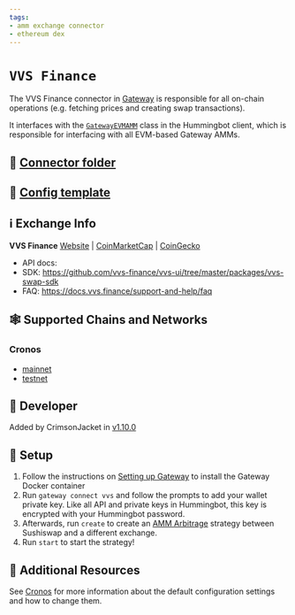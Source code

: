 ```yaml
---
tags:
- amm exchange connector
- ethereum dex
---
```


# `VVS Finance`

The VVS Finance connector in [Gateway](/gateway) is responsible for all on-chain operations (e.g. fetching prices and creating swap transactions).

It interfaces with the [`GatewayEVMAMM`](https://github.com/hummingbot/hummingbot/blob/master/hummingbot/connector/gateway_EVM_AMM.py) class in the Hummingbot client, which is responsible for interfacing with all EVM-based Gateway AMMs.

## 📁 [Connector folder](https://github.com/hummingbot/hummingbot/tree/master/gateway/src/connectors/vvs)

## 📁 [Config template](https://github.com/hummingbot/hummingbot/blob/master/gateway/src/templates/vvs.yml)

## ℹ️ Exchange Info

**VVS Finance** [Website](https://vvs.finance/) | [CoinMarketCap](https://coinmarketcap.com/currencies/vvs-finance/) | [CoinGecko](https://www.coingecko.com/en/exchanges/vvs_finance)

* API docs:
* SDK: https://github.com/vvs-finance/vvs-ui/tree/master/packages/vvs-swap-sdk
* FAQ: https://docs.vvs.finance/support-and-help/faq

## 🕸️ Supported Chains and Networks

### Cronos

* [mainnet](/gateway/chains/cronos)
* [testnet](/gateway/chains/cronos)

## 👷 Developer

Added by CrimsonJacket in [v1.10.0](/release-notes/1.10.0/)

## 🔑 Setup

1. Follow the instructions on [Setting up Gateway](/gateway/setup) to install the Gateway Docker container
2. Run `gateway connect vvs` and follow the prompts to add your wallet private key. Like all API and private keys in Hummingbot, this key is encrypted with your Hummingbot password.
3. Afterwards, run `create` to create an [AMM Arbitrage](/strategies/amm-arbitrage/) strategy between Sushiswap and a different exchange.
4. Run `start` to start the strategy!

## 📘 Additional Resources

See [Cronos](/gateway/chains/cronos) for more information about the default configuration settings and how to change them.